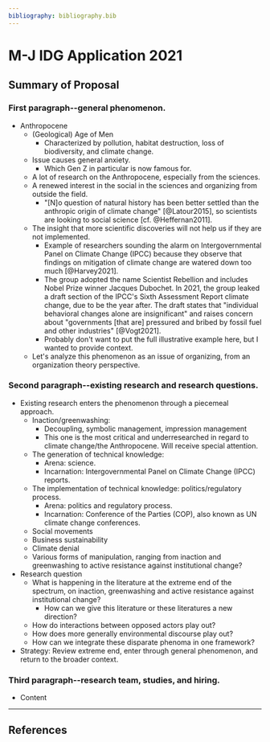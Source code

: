 ```yaml
---
bibliography: bibliography.bib
---
```


# M-J IDG Application 2021

## Summary of Proposal

### First paragraph--general phenomenon.

* Anthropocene
    - (Geological) Age of Men
        + Characterized by pollution, habitat destruction, loss of biodiversity, and climate change.
    - Issue causes general anxiety.
        + Which Gen Z in particular is now famous for.
    - A lot of research on the Anthropocene, especially from the sciences.
    - A renewed interest in the social in the sciences and organizing from outside the field.
        + "[N]o question of natural history has been better settled than the anthropic origin of climate change" [@Latour2015], so scientists are looking to social science [cf. @Heffernan2011].
    - The insight that more scientific discoveries will not help us if they are not implemented.
        + Example of researchers sounding the alarm on Intergovernmental Panel on Climate Change (IPCC) because they observe that findings on mitigation of climate change are watered down too much [@Harvey2021].
        + The group adopted the name Scientist Rebellion and includes Nobel Prize winner Jacques Dubochet. In 2021, the group leaked a draft section of the IPCC's Sixth Assessment Report climate change, due to be the year after. The draft states that "individual behavioral changes alone are insignificant" and raises concern about "governments [that are] pressured and bribed by fossil fuel and other industries" [@Vogt2021].
        * Probably don't want to put the full illustrative example here, but I wanted to provide context.
    - Let's analyze this phenomenon as an issue of organizing, from an organization theory perspective.

### Second paragraph--existing research and research questions.

* Existing research enters the phenomenon through a piecemeal approach.
    - Inaction/greenwashing:
        + Decoupling, symbolic management, impression management
        + This one is the most critical and underresearched in regard to climate change/the Anthropocene. Will receive special attention.
    - The generation of technical knowledge: 
        + Arena: science.
        + Incarnation: Intergovernmental Panel on Climate Change (IPCC) reports.
    - The implementation of technical knowledge: politics/regulatory process.
        + Arena: politics and regulatory process.
        + Incarnation: Conference of the Parties (COP), also known as UN climate change conferences.
    - Social movements
    - Business sustainability
    - Climate denial
    - Various forms of manipulation, ranging from inaction and greenwashing to active resistance against institutional change?
* Research question
    - What is happening in the literature at the extreme end of the spectrum, on inaction, greenwashing and active resistance against institutional change?
        + How can we give this literature or these literatures a new direction?
    - How do interactions between opposed actors play out?
    - How does more generally environmental discourse play out?
    - How can we integrate these disparate phenoma in one framework?
* Strategy: Review extreme end, enter through general phenomenon, and return to the broader context.

### Third paragraph--research team, studies, and hiring.

* Content

---

## References